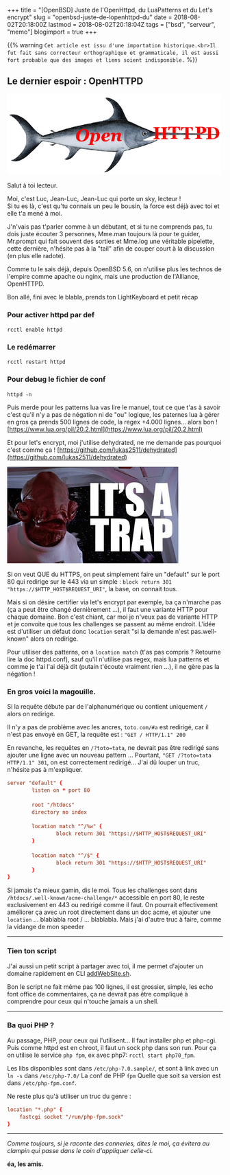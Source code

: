 +++
title = "[OpenBSD] Juste de l'OpenHttpd, du LuaPatterns et du Let's encrypt"
slug = "openbsd-juste-de-lopenhttpd-du"
date = 2018-08-02T20:18:00Z
lastmod = 2018-08-02T20:18:04Z
tags = ["bsd", "serveur", "memo"]
blogimport = true
+++

{{% warning `Cet article est issu d'une importation historique.<br>Il fut fait sans correcteur orthographique et grammaticale, il est aussi fort probable que des images et liens soient indisponible.` %}}

## Le dernier espoir : OpenHTTPD

![Image de presentation](/images/2.bp.blogspot.com-3v13E4KCfGI-W2IlD-UYSNI-AAAAAAAAAyw-tZu9O6AeJIIPSvYI00qW1i5LLzErnnBVACPcBGAYYCw-s1600-openhttpd-logo.png "")

Salut à toi lecteur. 

Moi, c'est Luc, Jean-Luc, Jean-Luc qui porte un sky, lecteur !    
Si tu es là, c'est qu'tu connais un peu le bousin, la force est déjà avec toi et elle t'a mené à moi.

J'n'vais pas t'parler comme à un débutant, et si tu ne comprends pas, tu dois juste écouter 3 personnes, Mme.man toujours là pour te guider, Mr.prompt qui fait souvent des sorties et Mme.log une véritable pipelette, cette dernière, n'hésite pas à la "tail" afin de couper court à la discussion (en plus elle radote).

Comme tu le sais déjà, depuis OpenBSD 5.6, on n'utilise plus les technos de l'empire comme apache ou nginx, mais une production de l'Alliance, OpenHTTPD.

Bon allé, fini avec le blabla, prends ton LightKeyboard et petit récap

### Pour activer httpd par def
```
rcctl enable httpd
```

### Le redémarrer
```
rcctl restart httpd
```

### Pour debug le fichier de conf
```
httpd -n
```

Puis merde pour les patterns lua vas lire le manuel, tout ce que t'as à savoir c'est qu'il n'y a pas de négation ni de "ou" logique, les paternes lua à gérer en gros ça prends 500 lignes de code, la regex +4.000 lignes… alors bon !
[https://www.lua.org/pil/20.2.html](https://www.lua.org/pil/20.2.html)

Et pour let's encrypt, moi j'utilise dehydrated, ne me demande pas pourquoi c'est comme ça !
[https://github.com/lukas2511/dehydrated](https://github.com/lukas2511/dehydrated)

![Image de presentation](/images/itsatrap.jpg "Ne tombe pas dans les pièges !")

Si on veut QUE du HTTPS, on peut simplement faire un "default" sur le port 80 qui redirige sur le 443 via un simple : `block return 301 "https://$HTTP_HOST$REQUEST_URI"`, la base, on connait tous.

Mais si on désire certifier via let's encrypt par exemple, ba ça n'marche pas (ça a peut être changé dernièrement ...), il faut une variante HTTP pour chaque domaine.
Bon c'est chiant, car moi je n'veux pas de variante HTTP et je convoite que tous les challenges se passent au même endroit.
L'idée est d'utiliser un défaut donc `location` serait "si la demande n'est pas.well-known" alors on redirige.

Pour utiliser des patterns, on a `location match` (t'as pas compris ? Retourne lire la doc httpd.conf), sauf qu'il n'utilise pas regex, mais lua patterns et comme je t'ai l'ai déjà dit (putain t'écoute vraiment rien ...), il ne gère pas la négation !

### En gros voici la magouille.
Si la requête débute par de l'alphanumérique ou contient uniquement `/` alors on redirige.

Il n'y a pas de problème avec les ancres, `toto.com/#a` est redirigé, car il n'est pas envoyé en GET, la requête est : `"GET / HTTP/1.1" 200`

En revanche, les requêtes en `/?toto=tata`, ne devrait pas être redirigé sans ajouter une ligne avec un nouveau pattern ... Pourtant, `"GET /?toto=tata HTTP/1.1" 301`, on est correctement redirigé… J'ai dû louper un truc, n'hésite pas à m'expliquer.

```conf
server "default" {
        listen on * port 80

        root "/htdocs"
        directory no index

        location match "^/%w" {
                block return 301 "https://$HTTP_HOST$REQUEST_URI"
        }

        location match "^/$" {
                block return 301 "https://$HTTP_HOST$REQUEST_URI"
        }
}
```

Si jamais t'a mieux gamin, dis le moi. Tous les challenges sont dans `/htdocs/.well-known/acme-challenge/*` accessible en port 80, le reste exclusivement en 443 ou redirigé comme il faut. On pourrait effectivement améliorer ça avec un root directement dans un doc acme, et ajouter une `location` ... blablabla root / ... blablabla. Mais j'ai d'autre truc à faire, comme la vidange de mon speeder

---

### Tien ton script
J'ai aussi un petit script à partager avec toi, il me permet d'ajouter un domaine rapidement en CLI [addWebSite.sh](https://git.iglou.eu/Production/addWebSite/blob/master/addWebSite.sh).

Bon le script ne fait même pas 100 lignes, il est grossier, simple, les echo font office de commentaires, ça ne devrait pas être compliqué à comprendre pour ceux qui n'touche jamais a un shell.

---

### Ba quoi PHP ?
Au passage, PHP, pour ceux qui l'utilisent... Il faut installer php et php-cgi.
Puis comme httpd est en chroot, il faut un sock php dans son run.
Pour ça on utilise le service `php fpm`, ex avec php7: `rcctl start php70_fpm`.   

Les libs disponibles sont dans `/etc/php-7.0.sample/`, et sont à link avec un `ln -s` dans `/etc/php-7.0/`
La conf de PHP `fpm` Quelle que soit sa version est dans `/etc/php-fpm.conf`.   

Ne reste plus qu'à utiliser un truc du genre :
```conf
location "*.php" {
    fastcgi socket "/run/php-fpm.sock"
}
```

---

_Comme toujours, si je raconte des conneries, dites le moi, ça évitera au clampin qui passe dans le coin d'appliquer celle-ci._

**éa, les amis.**